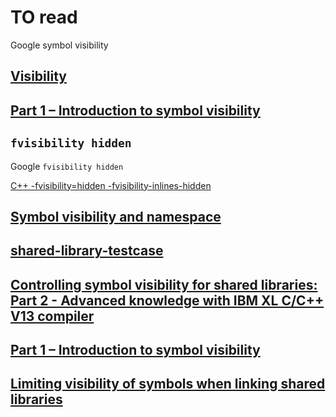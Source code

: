 # TO read

Google symbol visibility

## [Visibility](https://gcc.gnu.org/wiki/Visibility)



## [Part 1 – Introduction to symbol visibility](https://developer.ibm.com/technologies/systems/articles/au-aix-symbol-visibility/)



## `fvisibility hidden`

Google `fvisibility hidden`

[C++ -fvisibility=hidden -fvisibility-inlines-hidden](https://stackoverflow.com/questions/3570355/c-fvisibility-hidden-fvisibility-inlines-hidden)



## [Symbol visibility and namespace](https://stackoverflow.com/questions/15560892/symbol-visibility-and-namespace)



## [shared-library-testcase](https://github.com/termux/shared-library-testcase)



## [Controlling symbol visibility for shared libraries: Part 2 - Advanced knowledge with IBM XL C/C++ V13 compiler](https://www.ibm.com/developerworks/aix/library/au-aix-symbol-visibility-part2/index.html)



## [Part 1 – Introduction to symbol visibility](https://developer.ibm.com/technologies/systems/articles/au-aix-symbol-visibility/)



## [Limiting visibility of symbols when linking shared libraries](https://stackoverflow.com/questions/435352/limiting-visibility-of-symbols-when-linking-shared-libraries)